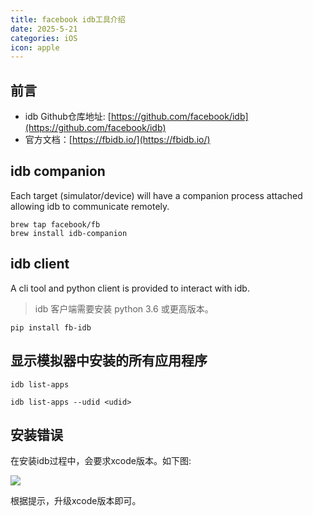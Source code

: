 ```yaml
---
title: facebook idb工具介绍
date: 2025-5-21
categories: iOS
icon: apple
---
```


## 前言

- idb Github仓库地址: [https://github.com/facebook/idb](https://github.com/facebook/idb)
- 官方文档：[https://fbidb.io/](https://fbidb.io/)


## idb companion
Each target (simulator/device) will have a companion process attached allowing idb to communicate remotely.

```
brew tap facebook/fb
brew install idb-companion
```

## idb client
A cli tool and python client is provided to interact with idb.

> idb 客户端需要安装 python 3.6 或更高版本。

```
pip install fb-idb
```

## 显示模拟器中安装的所有应用程序

```
idb list-apps 

idb list-apps --udid <udid>
```

## 安装错误

在安装idb过程中，会要求xcode版本。如下图:

![](/images/brew-idb-install-error-1.jpg)

根据提示，升级xcode版本即可。